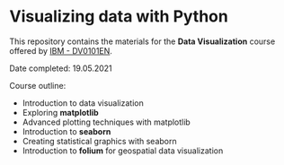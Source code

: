 # Visualizing data with Python

This repository contains the materials for the **Data Visualization** course offered by [IBM - DV0101EN](https://edx.com/).

Date completed: 19.05.2021

Course outline:
- Introduction to data visualization
- Exploring **matplotlib**
- Advanced plotting techniques with matplotlib
- Introduction to **seaborn**
- Creating statistical graphics with seaborn
- Introduction to **folium** for geospatial data visualization
